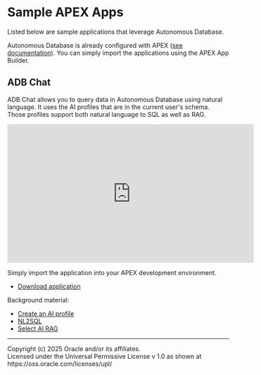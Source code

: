 # Sample APEX Apps
Listed below are sample applications that leverage Autonomous Database.

Autonomous Database is already configured with APEX ([see documentation](https://docs.oracle.com/en/cloud/paas/autonomous-database/serverless/adbsb/application-express-autonomous-database.html)). You can simply import the applications using the APEX App Builder.

## ADB Chat
ADB Chat allows you to query data in Autonomous Database using natural language. It uses the AI profiles that are in the current user's schema. Those profiles support both natural language to SQL as well as RAG.

<iframe width="560" height="315" src="https://www.youtube.com/embed/2C-wirdC0aw?si=yVmGrZj2rNvJ36Nf" title="YouTube video player" frameborder="0" allow="accelerometer; autoplay; clipboard-write; encrypted-media; gyroscope; picture-in-picture; web-share" referrerpolicy="strict-origin-when-cross-origin" allowfullscreen></iframe>

Simply import the application into your APEX development environment.

* [Download application](select-ai-chat/f101.sql)

Background material:
* [Create an AI profile](../sql/select-ai-create-profile.sql)
* [NL2SQL](../sql/select-ai-nl2sql.sql)
* [Select AI RAG](../sql/select-ai-rag.sql)



<hr>
Copyright (c) 2025 Oracle and/or its affiliates.<br>
Licensed under the Universal Permissive License v 1.0 as shown at https://oss.oracle.com/licenses/upl/
